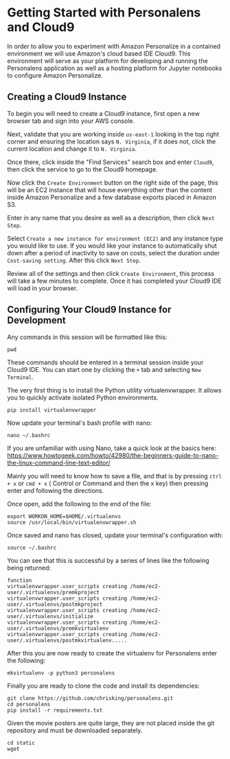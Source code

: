 # Getting Started with Personalens and Cloud9

In order to allow you to experiment with Amazon Personalize in a contained
environment we will use Amazon's cloud based IDE Cloud9. This environment
will serve as your platform for developing and running the Personalens application
as well as a hosting platform for Jupyter notebooks to configure Amazon Personalize.

## Creating a Cloud9 Instance

To begin you will need to create a Cloud9 instance, first open a new browser tab and sign
into your AWS console. 

Next, validate that you are working inside `us-east-1` looking in the top right corner and ensuring the location says
`N. Virginia`, if it does not, click the current location and change it to `N. Virginia`.

Once there, click inside the "Find Services" search box and enter `Cloud9`, then click the service to go to the Cloud9 homepage.

Now click the `Create Environment` button on the right side of the page, this will be an EC2 instance that will house everything other than the content
inside Amazon Personalize and a few database exports placed in Amazon S3.

Enter in any name that you desire as well as a description, then click `Next Step`.

Select `Create a new instance for environment (EC2)` and any instance type you would like to use. If you would like your instance to automatically shut down after a period of 
inactivity to save on costs, select the duration under `Cost-saving setting`. After this click `Next Step`.

Review all of the settings and then click `Create Environment`, this process will take a few minutes to complete. Once it has completed your Cloud9 IDE will load in your browser.

## Configuring Your Cloud9 Instance for Development

Any commands in this session will be formatted like this:

```
pwd
```

These commands should be entered in a terminal session inside your Cloud9 IDE. You can start one by clicking the `+` tab and selecting `New Terminal`.

The very first thing is to install the Python utility virtualenvwrapper. It allows you to quickly activate isolated Python environments.

```
pip install virtualenvwrapper
```

Now update your terminal's bash profile with nano:

```
nano ~/.bashrc
```

If you are unfamiliar with using Nano, take a quick look at the basics here: https://www.howtogeek.com/howto/42980/the-beginners-guide-to-nano-the-linux-command-line-text-editor/

Mainly you will need to know how to save a file, and that is by pressing `ctrl + x` or `cmd + x` ( Control or Command and then the x key) then pressing enter and following the directions.

Once open, add the following to the end of the file:

```
export WORKON_HOME=$HOME/.virtualenvs
source /usr/local/bin/virtualenvwrapper.sh
```

Once saved and nano has closed, update your terminal's configuration with:

```
source ~/.bashrc
```

You can see that this is successful by a series of lines like the following being returned:

```
function
virtualenvwrapper.user_scripts creating /home/ec2-user/.virtualenvs/premkproject
virtualenvwrapper.user_scripts creating /home/ec2-user/.virtualenvs/postmkproject
virtualenvwrapper.user_scripts creating /home/ec2-user/.virtualenvs/initialize
virtualenvwrapper.user_scripts creating /home/ec2-user/.virtualenvs/premkvirtualenv
virtualenvwrapper.user_scripts creating /home/ec2-user/.virtualenvs/postmkvirtualenv.....
```

After this you are now ready to create the virtualenv for Personalens enter the following:

```
mkvirtualenv -p python3 personalens
```

Finally you are ready to clone the code and install its dependencies:

```
git clone https://github.com/chrisking/personalens.git
cd personalens
pip install -r requirements.txt
```

Given the movie posters are quite large, they are not placed inside the git repository and must be downloaded separately.

```
cd static
wget 
```
